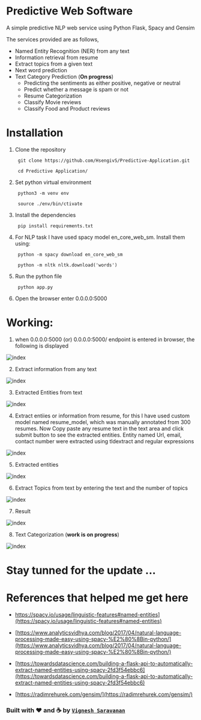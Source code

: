 # Predictive Web Software
A simple predictive NLP web service using Python Flask, Spacy and Gensim

The services provided are as follows,

* Named Entity Recognition (NER) from any text
* Information retrieval from resume
* Extract topics from a given text
* Next word prediction
* Text Category Prediction (**On progress**)
    * Predicting the sentiments as either positive, negative or neutral
    * Predict whether a message is spam or not
    * Resume Categorization
    * Classify Movie reviews
    * Classify Food and Product reviews

# Installation

1. Clone the repository

        git clone https://github.com/HsengivS/Predictive-Application.git

        cd Predictive Application/

2. Set python virtual environment

        python3 -m venv env

        source ./env/bin/ctivate

3. Install the dependencies

        pip install requirements.txt

4. For NLP task I have used spacy model en_core_web_sm. Install them using:

        python -m spacy download en_core_web_sm

        python -m nltk nltk.download('words')

5. Run the python file

        python app.py

6. Open the browser enter 0.0.0.0:5000


# Working:

1. when 0.0.0.0:5000 (or) 0.0.0.0:5000/ endpoint is entered in browser, the following is displayed

![index](img/1.png)

2. Extract information from any text

![index](img/2.png)

3. Extracted Entities from text

![index](img/3.png)

4. Extract entiies or information from resume, for this I have used custom model named resume_model, which was manually annotated from 300 resumes. Now Copy paste any resume text in the text area and click submit button to see the extracted entities. Entity named Url, email, contact number were extracted using tldextract and regular expressions

![index](img/4.png)

5. Extracted entities

![index](img/5.png)

6. Extract Topics from text by entering the text and the number of topics

![index](img/6.png)

7. Result

![index](img/7.png)

8. Text Categorization (**work is on progress**)

![index](img/8.png)


# Stay tunned  for the update ...



# References that helped me get here

- https://spacy.io/usage/linguistic-features#named-entities](https://spacy.io/usage/linguistic-features#named-entities)

- [https://www.analyticsvidhya.com/blog/2017/04/natural-language-processing-made-easy-using-spacy-%E2%80%8Bin-python/](https://www.analyticsvidhya.com/blog/2017/04/natural-language-processing-made-easy-using-spacy-%E2%80%8Bin-python/)

- [https://towardsdatascience.com/building-a-flask-api-to-automatically-extract-named-entities-using-spacy-2fd3f54ebbc6](https://towardsdatascience.com/building-a-flask-api-to-automatically-extract-named-entities-using-spacy-2fd3f54ebbc6)

- [https://radimrehurek.com/gensim/](https://radimrehurek.com/gensim/)

### Built with ♥ and :coffee: by [`Vignesh Saravanan`](https://hsengivs.github.io/)
